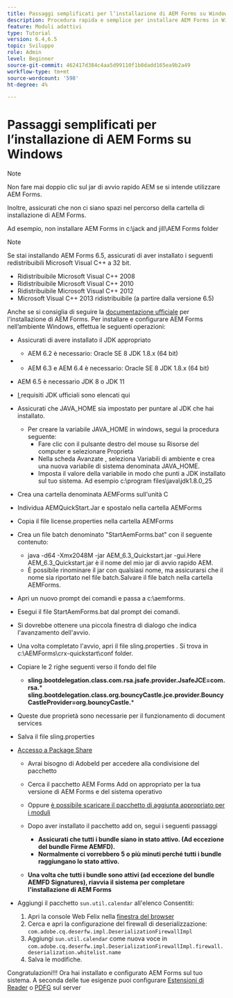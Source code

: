 ```yaml
---
title: Passaggi semplificati per l’installazione di AEM Forms su Windows
description: Procedura rapida e semplice per installare AEM Forms in Windows
feature: Moduli adattivi
type: Tutorial
version: 6.4,6.5
topic: Sviluppo
role: Admin
level: Beginner
source-git-commit: 462417d384c4aa5d99110f1b8dadd165ea9b2a49
workflow-type: tm+mt
source-wordcount: '598'
ht-degree: 4%

---
```



# Passaggi semplificati per l’installazione di AEM Forms su Windows

>[!NOTE]
>
>Non fare mai doppio clic sul jar di avvio rapido AEM se si intende utilizzare AEM Forms.
>
>Inoltre, assicurati che non ci siano spazi nel percorso della cartella di installazione di AEM Forms.
>
>Ad esempio, non installare AEM Forms in c:\jack and jill\AEM Forms folder

>[!NOTE]
>
>Se stai installando AEM Forms 6.5, assicurati di aver installato i seguenti redistribuibili Microsoft Visual C++ a 32 bit.
>
>* Ridistribuibile Microsoft Visual C++ 2008
>* Ridistribuibile Microsoft Visual C++ 2010
>* Ridistribuibile Microsoft Visual C++ 2012
>* Microsoft Visual C++ 2013 ridistribuibile (a partire dalla versione 6.5)


Anche se si consiglia di seguire la [documentazione ufficiale](https://helpx.adobe.com/it/experience-manager/6-3/forms/using/installing-configuring-aem-forms-osgi.html) per l&#39;installazione di AEM Forms. Per installare e configurare AEM Forms nell’ambiente Windows, effettua le seguenti operazioni:

* Assicurati di avere installato il JDK appropriato
   * AEM 6.2 è necessario: Oracle SE 8 JDK 1.8.x (64 bit)
* 
   * AEM 6.3 e AEM 6.4 è necessario: Oracle SE 8 JDK 1.8.x (64 bit)
* AEM 6.5 è necessario JDK 8 o JDK 11
* [I ](https://helpx.adobe.com/experience-manager/6-3/sites/deploying/using/technical-requirements.html) requisiti JDK ufficiali sono elencati qui
* Assicurati che JAVA_HOME sia impostato per puntare al JDK che hai installato.
   * Per creare la variabile JAVA_HOME in windows, segui la procedura seguente:
      * Fare clic con il pulsante destro del mouse su Risorse del computer e selezionare Proprietà
      * Nella scheda Avanzate , seleziona Variabili di ambiente e crea una nuova variabile di sistema denominata JAVA_HOME.
      * Imposta il valore della variabile in modo che punti a JDK installato sul tuo sistema. Ad esempio c:\program files\java\jdk1.8.0_25

* Crea una cartella denominata AEMForms sull&#39;unità C
* Individua AEMQuickStart.Jar e spostalo nella cartella AEMForms
* Copia il file license.properties nella cartella AEMForms
* Crea un file batch denominato &quot;StartAemForms.bat&quot; con il seguente contenuto:
   * java -d64 -Xmx2048M -jar AEM_6.3_Quickstart.jar -gui.Here AEM_6.3_Quickstart.jar è il nome del mio jar di avvio rapido AEM.
   * È possibile rinominare il jar con qualsiasi nome, ma assicurarsi che il nome sia riportato nel file batch.Salvare il file batch nella cartella AEMForms.

* Apri un nuovo prompt dei comandi e passa a c:\aemforms.

* Esegui il file StartAemForms.bat dal prompt dei comandi.

* Si dovrebbe ottenere una piccola finestra di dialogo che indica l&#39;avanzamento dell&#39;avvio.

* Una volta completato l&#39;avvio, apri il file sling.properties . Si trova in c:\AEMForms\crx-quickstart\conf folder.

* Copiare le 2 righe seguenti verso il fondo del file
   * **sling.bootdelegation.class.com.rsa.jsafe.provider.JsafeJCE=com.rsa.*** **sling.bootdelegation.class.org.bouncyCastle.jce.provider.BouncyCastleProvider=org.bouncyCastle.***
* Queste due proprietà sono necessarie per il funzionamento di document services
* Salva il file sling.properties

* [Accesso a Package Share](http://localhost:4502/crx/packageshare/login.html)

   * Avrai bisogno di AdobeId per accedere alla condivisione del pacchetto
   * Cerca il pacchetto AEM Forms Add on appropriato per la tua versione di AEM Forms e del sistema operativo
   * Oppure [è possibile scaricare il pacchetto di aggiunta appropriato per i moduli](https://helpx.adobe.com/it/aem-forms/kb/aem-forms-releases.html)
   * Dopo aver installato il pacchetto add on, segui i seguenti passaggi

      * **Assicurati che tutti i bundle siano in stato attivo. (Ad eccezione del bundle Firme AEMFD).**
      * **Normalmente ci vorrebbero 5 o più minuti perché tutti i bundle raggiungano lo stato attivo.**
   * **Una volta che tutti i bundle sono attivi (ad eccezione del bundle AEMFD Signatures), riavvia il sistema per completare l&#39;installazione di AEM Forms**


* Aggiungi il pacchetto `sun.util.calendar` all&#39;elenco Consentiti:

   1. Apri la console Web Felix nella [finestra del browser](http://localhost:4502/system/console/configMgr)
   2. Cerca e apri la configurazione del firewall di deserializzazione: `com.adobe.cq.deserfw.impl.DeserializationFirewallImpl`
   3. Aggiungi `sun.util.calendar` come nuova voce in `com.adobe.cq.deserfw.impl.DeserializationFirewallImpl.firewall.deserialization.whitelist.name`
   4. Salva le modifiche.

Congratulazioni!!! Ora hai installato e configurato AEM Forms sul tuo sistema.
A seconda delle tue esigenze puoi configurare [Estensioni di Reader](https://helpx.adobe.com/experience-manager/6-3/forms/using/configuring-document-services.html) o [ PDFG](https://helpx.adobe.com/experience-manager/6-3/forms/using/install-configure-pdf-generator.html) sul server
